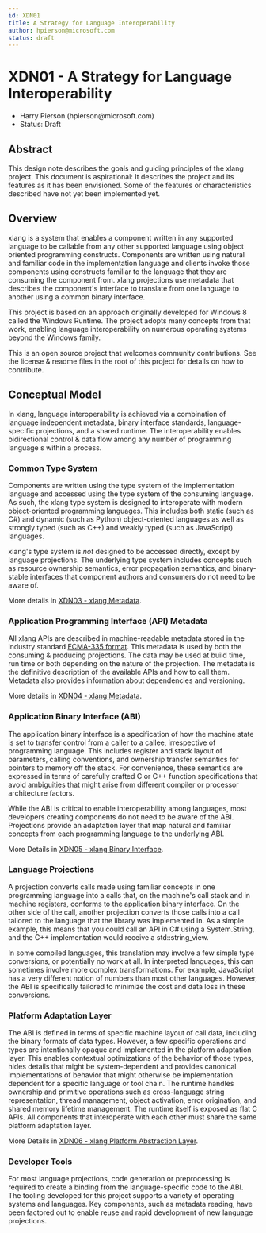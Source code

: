 ```yaml
---
id: XDN01
title: A Strategy for Language Interoperability
author: hpierson@microsoft.com
status: draft
---
```


# XDN01 - A Strategy for Language Interoperability

- Harry Pierson (hpierson\@microsoft.com)
- Status: Draft

## Abstract

This design note describes the goals and guiding principles of the xlang project. This document is
aspirational: It describes the project and its features as it has been envisioned. Some of the
features or characteristics described have not yet been implemented yet.

## Overview

xlang is a system that enables a component written in any supported language to be callable from any
other supported language using object oriented programming constructs. Components are written using
natural and familiar code in the implementation language and clients invoke those components using
constructs familiar to the language that they are consuming the component from. xlang projections
use metadata that describes the component's interface to translate from one language to another
using a common binary interface.

This project is based on an approach originally developed for Windows 8 called the Windows Runtime.
The project adopts many concepts from that work, enabling language interoperability on numerous
operating systems beyond the Windows family.

This is an open source project that welcomes community contributions. See the license & readme files
in the root of this project for details on how to contribute.

## Conceptual Model

In xlang, language interoperability is achieved via a combination of language independent metadata,
binary interface standards, language-specific projections, and a shared runtime. The
interoperability enables bidirectional control & data flow among any number of programming language
s within a process.

### Common Type System

Components are written using the type system of the implementation language and accessed using the
type system of the consuming language. As such, the xlang type system is designed to interoperate
with modern object-oriented programming languages. This includes both static (such as C#) and
dynamic (such as Python) object-oriented languages as well as strongly typed (such as C++) and
weakly typed (such as JavaScript) languages.

xlang's type system is _not_ designed to be accessed directly, except by language projections. The
underlying type system includes concepts such as resource ownership semantics, error propagation
semantics, and binary-stable interfaces that component authors and consumers do not need to be aware
of.

More details in [XDN03 - xlang Metadata](XDN03%20-%20xlang%20Type%20System.md).

### Application Programming Interface (API) Metadata

All xlang APIs are described in machine-readable metadata stored in the industry standard [ECMA-335
format](https://www.ecma-international.org/publications/standards/Ecma-335.htm). This metadata is
used by both the consuming & producing projections. The data may be used at build time, run time or
both depending on the nature of the projection. The metadata is the definitive description of the
available APIs and how to call them. Metadata also provides information about dependencies and versioning.

More details in [XDN04 - xlang Metadata](XDN04%20-%20xlang%20Metadata.md).

### Application Binary Interface (ABI)

The application binary interface is a specification of how the machine state is set to transfer
control from a caller to a callee, irrespective of programming language. This includes register and
stack layout of parameters, calling conventions, and ownership transfer semantics for pointers to
memory off the stack. For convenience, these semantics are expressed in terms of carefully crafted C
or C++ function specifications that avoid ambiguities that might arise from different compiler or
processor architecture factors.

While the ABI is critical to enable interoperability among languages, most developers creating
components do not need to be aware of the ABI. Projections provide an adaptation layer that map
natural and familiar concepts from each programming language to the underlying ABI.

More Details in [XDN05 - xlang Binary Interface](XDN05%20-%20xlang%20Binary%20Interface.md).

### Language Projections

A projection converts calls made using familiar concepts in one programming language into a calls
that, on the machine's call stack and in machine registers, conforms to the application binary
interface. On the other side of the call, another projection converts those calls into a call
tailored to the language that the library was implemented in. As a simple example, this means that
you could call an API in C# using a System.String, and the C++ implementation would receive a std::string_view.

In some compiled languages, this translation may involve a few simple type conversions, or
potentially no work at all. In interpreted languages, this can sometimes involve more complex
transformations. For example, JavaScript has a very different notion of numbers than most other
languages. However, the ABI is specifically tailored to minimize the cost and data loss in these conversions.

### Platform Adaptation Layer

The ABI is defined in terms of specific machine layout of call data, including the binary formats of
data types. However, a few specific operations and types are intentionally opaque and implemented in
the platform adaptation layer. This enables contextual optimizations of the behavior of those types,
hides details that might be system-dependent and provides canonical implementations of behavior that
might otherwise be implementation dependent for a specific language or tool chain. The runtime
handles ownership and primitive operations such as cross-language string representation, thread
management, object activation, error origination, and shared memory lifetime management. The runtime
itself is exposed as flat C APIs. All components that interoperate with each other must share the
same platform adaptation layer.

More Details in [XDN06 - xlang Platform Abstraction Layer](XDN06%20-%20xlang%20Platform%20Abstraction%20Layer.md).

### Developer Tools

For most language projections, code generation or preprocessing is required to create a binding from
the language-specific code to the ABI. The tooling developed for this project supports a variety of
operating systems and languages. Key components, such as metadata reading, have been factored out to
enable reuse and rapid development of new language projections.